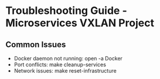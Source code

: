 # Troubleshooting Guide - Microservices VXLAN Project

## Common Issues
- Docker daemon not running: open -a Docker
- Port conflicts: make cleanup-services
- Network issues: make reset-infrastructure
